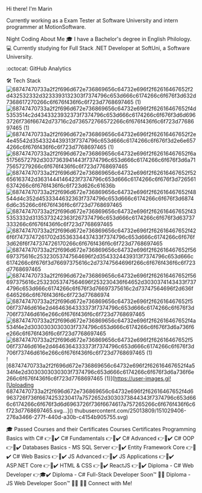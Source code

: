  Hi there! I'm Marin
 
Currently working as a Exam Tester at Software University and intern programmer at MotionSoftware.

Night Coding About Me
🎓  I have a Bachelor's degree in English Philology.
💻  Currently studying for Full Stack .NET Developer at SoftUni, a Software University.

:octocat:  GitHub Analytics
 

🛠  Tech Stack 
![68747470733a2f2f696d672e736869656c64732e696f2f62616467652f2d432532332d3233393132303f7374796c653d666c6174266c6f676f3d632d7368617270266c6f676f436f6c6f723d7768697465 (1)](https://user-images.githubusercontent.com/25013809/151029014-b9bab519-c5cd-4198-a5f3-f908ecac44a6.svg)
 ![68747470733a2f2f696d672e736869656c64732e696f2f62616467652f4d5353514c2d4343323932373f7374796c653d666c6174266c6f676f3d6d6963726f736f66742d73716c2d736572766572266c6f676f436f6c6f723d7768697465 (1)](https://user-images.githubusercontent.com/25013809/151029030-e8da2b36-297b-407c-9ed2-5a845a0a5752.svg) ![68747470733a2f2f696d672e736869656c64732e696f2f62616467652f2e4e45542d3543324439313f7374796c653d666c6174266c6f676f3d2e6e6574266c6f676f436f6c6f723d7768697465 (1)](https://user-images.githubusercontent.com/25013809/151029090-19040cbb-b33a-4837-adbc-88e5f8cdf7b8.svg) ![68747470733a2f2f696d672e736869656c64732e696f2f62616467652f6a51756572792d3037363941443f7374796c653d666c6174266c6f676f3d6a7175657279266c6f676f436f6c6f723d7768697465](https://user-images.githubusercontent.com/25013809/151029132-6eb4c04a-6d26-41b0-bde7-060beca4d7bd.svg)
 ![68747470733a2f2f696d672e736869656c64732e696f2f62616467652f52656163742d3631444146423f7374796c653d666c6174266c6f676f3d7265616374266c6f676f436f6c6f723d626c61636b](https://user-images.githubusercontent.com/25013809/151029147-14b5c9eb-0e5e-47da-b3a0-3359a30e5138.svg) ![68747470733a2f2f696d672e736869656c64732e696f2f62616467652f48544d4c352d4533344632363f7374796c653d666c6174266c6f676f3d68746d6c35266c6f676f436f6c6f723d7768697465](https://user-images.githubusercontent.com/25013809/151029182-1350b9ff-0c81-41af-8eaa-761c9822b93c.svg)
 ![68747470733a2f2f696d672e736869656c64732e696f2f62616467652f435353332d3135373242363f267374796c653d666c6174266c6f676f3d63737333266c6f676f436f6c6f723d7768697465](https://user-images.githubusercontent.com/25013809/151029207-56387d1f-d59e-4187-8943-1ff5fb95b6dd.svg) ![68747470733a2f2f696d672e736869656c64732e696f2f62616467652f426f6f7473747261702d3536334437433f7374796c653d666c6174266c6f676f3d626f6f747374726170266c6f676f436f6c6f723d7768697465](https://user-images.githubusercontent.com/25013809/151029268-e1666565-c22b-450d-bc29-2e99353df6d1.svg)
 ![68747470733a2f2f696d672e736869656c64732e696f2f62616467652f56697375616c25323053747564696f2d3543324439313f7374796c653d666c6174266c6f676f3d76697375616c2d73747564696f266c6f676f436f6c6f723d7768697465](https://user-images.githubusercontent.com/25013809/151029286-d1fad2ad-5eed-46db-b997-e466cf0bfa5f.svg)
 ![68747470733a2f2f696d672e736869656c64732e696f2f62616467652f56697375616c25323053747564696f253230436f64652d3030374143433f7374796c653d666c6174266c6f676f3d76697375616c2d73747564696f2d636f6465266c6f676f436f6c6f723d77686974](https://user-images.githubusercontent.com/25013809/151029310-ef9744b2-dffc-4a6c-b3b4-ba755f82186c.svg) ![68747470733a2f2f696d672e736869656c64732e696f2f62616467652f506f73746d616e2d4646364333373f7374796c653d666c6174266c6f676f3d706f73746d616e266c6f676f436f6c6f723d7768697465](https://user-images.githubusercontent.com/25013809/151029357-f9dbf4a4-679c-41c6-a650-5ef8ff0549f4.svg)
 ![68747470733a2f2f696d672e736869656c64732e696f2f62616467652f4a534f4e2d3030303030303f7374796c653d666c6174266c6f676f3d6a736f6e266c6f676f436f6c6f723d7768697465](https://user-images.githubusercontent.com/25013809/151029374-2fec0141-2722-4440-b3e7-0f911bc44da3.svg)
 ![68747470733a2f2f696d672e736869656c64732e696f2f62616467652f506f73746d616e2d4646364333373f7374796c653d666c6174266c6f676f3d706f73746d616e266c6f676f436f6c6f723d7768697465 (1)](https://user-images.githubusercontent.com/25013809/151029402-7280d708-77fc-45d8-a0ba-794710a972f2.svg)
 ![68747470733a2f2f696d672e736869656c64732e696f2f62616467652f4a534f4e2d3030303030303f7374796c653d666c6174266c6f676f3d6a736f6e266c6f676f436f6c6f723d7768697465 (1)](https://user-images.gi![Uploading 68747470733a2f2f696d672e736869656c64732e696f2f62616467652f4d6963726f736f6674253230417a7572652d3030373844343f7374796c653d666c6174266c6f676f3d6d6963726f736f6674617a757265266c6f676f436f6c6f723d7768697465.svg…]()
thubusercontent.com/25013809/151029406-276a3466-277f-440d-a30b-c4154b905755.svg)
 






 


🎓  Passed Courses and their Certificates
Courses	Certificates
Programming Basics with C#	👉📜✔️
C# Fundamentals	👉📜✔️
C# Advanced	👉📜✔️
C# OOP	👉📜✔️
Databases Basics - MS SQL Server	👉📜✔️
Entity Framework Core	👉📜✔️
C# Web Basics	👉📜✔️
JS Advanced	👉📜✔️
JS Applications	👉📜✔️
ASP.NET Core	👉📜✔️
HTML & CSS	👉📜✔️
ReactJS	👉📜✔️
Diploma - C# Web Developer	👉🎓✔️
Diploma - C# Full-Stack Developer	Soon™ 👨‍💻
Diploma - JS Web Developer	Soon™ 👨‍💻
🤝🏻  Connect with Me!

   
